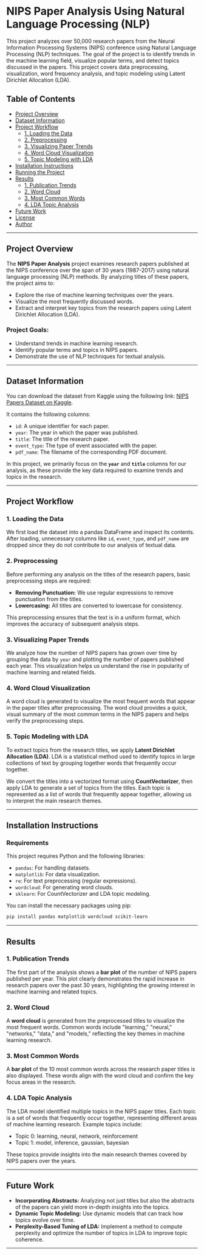 # NIPS Paper Analysis Using Natural Language Processing (NLP)

This project analyzes over 50,000 research papers from the Neural Information Processing Systems (NIPS) conference using Natural Language Processing (NLP) techniques. The goal of the project is to identify trends in the machine learning field, visualize popular terms, and detect topics discussed in the papers. This project covers data preprocessing, visualization, word frequency analysis, and topic modeling using Latent Dirichlet Allocation (LDA).

## Table of Contents
- [Project Overview](#project-overview)
- [Dataset Information](#dataset-information)
- [Project Workflow](#project-workflow)
    - [1. Loading the Data](#1-loading-the-data)
    - [2. Preprocessing](#2-preprocessing)
    - [3. Visualizing Paper Trends](#3-visualizing-paper-trends)
    - [4. Word Cloud Visualization](#4-word-cloud-visualization)
    - [5. Topic Modeling with LDA](#5-topic-modeling-with-lda)
- [Installation Instructions](#installation-instructions)
- [Running the Project](#running-the-project)
- [Results](#results)
    - [1. Publication Trends](#1-publication-trends)
    - [2. Word Cloud](#2-word-cloud)
    - [3. Most Common Words](#3-most-common-words)
    - [4. LDA Topic Analysis](#4-lda-topic-analysis)
- [Future Work](#future-work)
- [License](#license)
- [Author](#author)

---

## Project Overview

The **NIPS Paper Analysis** project examines research papers published at the NIPS conference over the span of 30 years (1987-2017) using natural language processing (NLP) methods. By analyzing titles of these papers, the project aims to:
- Explore the rise of machine learning techniques over the years.
- Visualize the most frequently discussed words.
- Extract and interpret key topics from the research papers using Latent Dirichlet Allocation (LDA).

### Project Goals:
- Understand trends in machine learning research.
- Identify popular terms and topics in NIPS papers.
- Demonstrate the use of NLP techniques for textual analysis.

---

## Dataset Information

You can download the dataset from Kaggle using the following link: [NIPS Papers Dataset on Kaggle](https://www.kaggle.com/datasets/benhamner/nips-papers). 

It contains the following columns:
- `id`: A unique identifier for each paper.
- `year`: The year in which the paper was published.
- `title`: The title of the research paper.
- `event_type`: The type of event associated with the paper.
- `pdf_name`: The filename of the corresponding PDF document.

In this project, we primarily focus on the **`year`** and **`title`** columns for our analysis, as these provide the key data required to examine trends and topics in the research.

---

## Project Workflow

### 1. Loading the Data

We first load the dataset into a pandas DataFrame and inspect its contents. After loading, unnecessary columns like `id`, `event_type`, and `pdf_name` are dropped since they do not contribute to our analysis of textual data.

### 2. Preprocessing

Before performing any analysis on the titles of the research papers, basic preprocessing steps are required:
- **Removing Punctuation:** We use regular expressions to remove punctuation from the titles.
- **Lowercasing:** All titles are converted to lowercase for consistency.
  
This preprocessing ensures that the text is in a uniform format, which improves the accuracy of subsequent analysis steps.

### 3. Visualizing Paper Trends

We analyze how the number of NIPS papers has grown over time by grouping the data by `year` and plotting the number of papers published each year. This visualization helps us understand the rise in popularity of machine learning and related fields.

### 4. Word Cloud Visualization

A word cloud is generated to visualize the most frequent words that appear in the paper titles after preprocessing. The word cloud provides a quick, visual summary of the most common terms in the NIPS papers and helps verify the preprocessing steps.

### 5. Topic Modeling with LDA

To extract topics from the research titles, we apply **Latent Dirichlet Allocation (LDA)**. LDA is a statistical method used to identify topics in large collections of text by grouping together words that frequently occur together. 

We convert the titles into a vectorized format using **CountVectorizer**, then apply LDA to generate a set of topics from the titles. Each topic is represented as a list of words that frequently appear together, allowing us to interpret the main research themes.

---

## Installation Instructions

### Requirements
This project requires Python and the following libraries:
- `pandas`: For handling datasets.
- `matplotlib`: For data visualization.
- `re`: For text preprocessing (regular expressions).
- `wordcloud`: For generating word clouds.
- `sklearn`: For CountVectorizer and LDA topic modeling.

You can install the necessary packages using pip:

```bash
pip install pandas matplotlib wordcloud scikit-learn
```

---

## Results

### 1. Publication Trends
The first part of the analysis shows a **bar plot** of the number of NIPS papers published per year. This plot clearly demonstrates the rapid increase in research papers over the past 30 years, highlighting the growing interest in machine learning and related topics.

### 2. Word Cloud
A **word cloud** is generated from the preprocessed titles to visualize the most frequent words. Common words include "learning," "neural," "networks," "data," and "models," reflecting the key themes in machine learning research.

### 3. Most Common Words
A **bar plot** of the 10 most common words across the research paper titles is also displayed. These words align with the word cloud and confirm the key focus areas in the research.

### 4. LDA Topic Analysis
The LDA model identified multiple topics in the NIPS paper titles. Each topic is a set of words that frequently occur together, representing different areas of machine learning research. Example topics include:
- Topic 0: learning, neural, network, reinforcement
- Topic 1: model, inference, gaussian, bayesian

These topics provide insights into the main research themes covered by NIPS papers over the years.

---

## Future Work

- **Incorporating Abstracts:** Analyzing not just titles but also the abstracts of the papers can yield more in-depth insights into the topics.
- **Dynamic Topic Modeling:** Use dynamic models that can track how topics evolve over time.
- **Perplexity-Based Tuning of LDA:** Implement a method to compute perplexity and optimize the number of topics in LDA to improve topic coherence.

---

